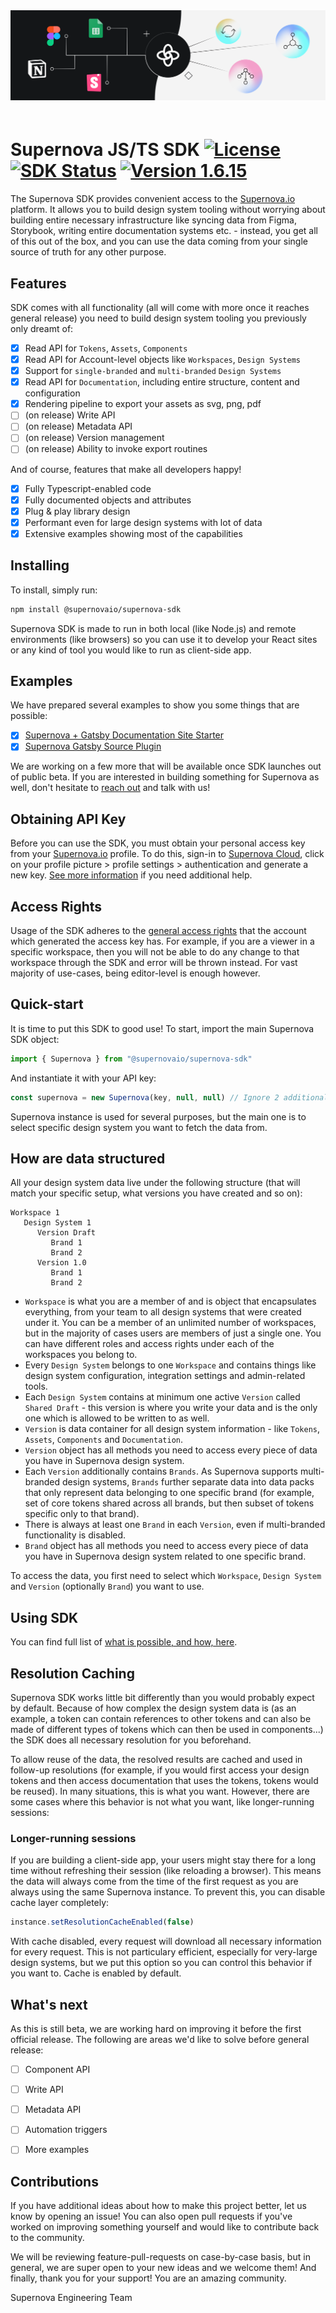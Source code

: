 <img src="https://github.com/Supernova-Studio/sdk-typescript/blob/main/readme-icon.png?raw=true" alt="Supernova + Gatsby Starter Pack" style="max-width:100%; margin-bottom: 20px;" />

# Supernova JS/TS SDK [![License](https://img.shields.io/badge/License-MIT-lightgray)](https://raw.githubusercontent.com/Supernova-Studio/sdk-typescript/main/LICENSE.md) [![SDK Status](https://img.shields.io/badge/SDK%20Status-Beta-blue)]() [![Version 1.6.15](https://img.shields.io/badge/Version-1.6.15-success)]()

The Supernova SDK provides convenient access to the [Supernova.io](https://supernova.io) platform. It allows you to build design system tooling without worrying about building entire necessary infrastructure like syncing data from Figma, Storybook, writing entire documentation systems etc. - instead, you get all of this out of the box, and you can use the data coming from your single source of truth for any other purpose.

## Features

SDK comes with all functionality (all will come with more once it reaches general release) you need to build design system tooling you previously only dreamt of:

- [x] Read API for `Tokens`, `Assets`, `Components`
- [x] Read API for Account-level objects like `Workspaces`, `Design Systems`
- [x] Support for `single-branded` and `multi-branded` `Design Systems`
- [x] Read API for `Documentation`, including entire structure, content and configuration
- [x] Rendering pipeline to export your assets as svg, png, pdf
- [ ] (on release) Write API
- [ ] (on release) Metadata API
- [ ] (on release) Version management
- [ ] (on release) Ability to invoke export routines

And of course, features that make all developers happy!

- [x] Fully Typescript-enabled code
- [x] Fully documented objects and attributes
- [x] Plug & play library design
- [x] Performant even for large design systems with lot of data
- [x] Extensive examples showing most of the capabilities

## Installing

To install, simply run:

```bash
npm install @supernovaio/supernova-sdk
```

Supernova SDK is made to run in both local (like Node.js) and remote environments (like browsers) so you can use it to develop your React sites or any kind of tool you would like to run as client-side app.

## Examples

We have prepared several examples to show you some things that are possible:

- [x] [Supernova + Gatsby Documentation Site Starter](https://github.com/Supernova-Studio/gatsby-documentation-site/)
- [x] [Supernova Gatsby Source Plugin](https://github.com/Supernova-Studio/gatsby-source-supernova)

We are working on a few more that will be available once SDK launches out of public beta. If you are interested in building something for Supernova as well, don't hesitate to [reach out](https://community.supernova.io) and talk with us!


## Obtaining API Key

Before you can use the SDK, you must obtain your personal access key from your [Supernova.io](https://supernova.io) profile. To do this, sign-in to [Supernova Cloud](https://cloud.supernova.io/), click on your profile picture > profile settings > authentication and generate a new key. [See more information](https://developers.supernova.io/getting-started#obtain-your-developer-key) if you need additional help.


## Access Rights

Usage of the SDK adheres to the [general access rights](https://learn.supernova.io/workspace/team-management/roles.html) that the account which generated the access key has. For example, if you are a viewer in a specific workspace, then you will not be able to do any change to that workspace through the SDK and error will be thrown instead. For vast majority of use-cases, being editor-level is enough however.


## Quick-start

It is time to put this SDK to good use! To start, import the main Supernova SDK object:

```typescript
import { Supernova } from "@supernovaio/supernova-sdk"
```

And instantiate it with your API key:

```typescript
const supernova = new Supernova(key, null, null) // Ignore 2 additional attributes for now
```

Supernova instance is used for several purposes, but the main one is to select specific design system you want to fetch the data from.

## How are data structured

All your design system data live under the following structure (that will match your specific setup, what versions you have created and so on):

```
Workspace 1
   Design System 1
      Version Draft
         Brand 1
         Brand 2
      Version 1.0
         Brand 1
         Brand 2
```

- `Workspace` is what you are a member of and is object that encapsulates everything, from your team to all design systems that were created under it. You can be a member of an unlimited number of workspaces, but in the majority of cases users are members of just a single one. You can have different roles and access rights under each of the workspaces you belong to.
- Every `Design System` belongs to one `Workspace` and contains things like design system configuration, integration settings and admin-related tools.
- Each `Design System` contains at minimum one active `Version` called `Shared Draft` - this version is where you write your data and is the only one which is allowed to be written to as well. 
- `Version` is data container for all design system information - like `Tokens`, `Assets`, `Components` and `Documentation`. 
- `Version` object has all methods you need to access every piece of data you have in Supernova design system.
- Each `Version` additionally contains `Brands`. As Supernova supports multi-branded design systems, `Brands` further separate data into data packs that only represent data belonging to one specific brand (for example, set of core tokens shared across all brands, but then subset of tokens specific only to that brand).
- There is always at least one `Brand` in each `Version`, even if multi-branded functionality is disabled.
- `Brand` object has all methods you need to access every piece of data you have in Supernova design system related to one specific brand.

To access the data, you first need to select which `Workspace`, `Design System` and `Version` (optionally `Brand`) you want to use.

## Using SDK

You can find full list of [what is possible, and how, here](https://github.com/Supernova-Studio/sdk-typescript/tree/main/docs).


## Resolution Caching

Supernova SDK works little bit differently than you would probably expect by default. Because of how complex the design system data is (as an example, a token can contain references to other tokens and can also be made of different types of tokens which can then be used in components...) the SDK does all necessary resolution for you beforehand. 

To allow reuse of the data, the resolved results are cached and used in follow-up resolutions (for example, if you would first access your design tokens and then access documentation that uses the tokens, tokens would be reused). In many situations, this is what you want. However, there are some cases where this behavior is not what you want, like longer-running sessions:


### Longer-running sessions

If you are building a client-side app, your users might stay there for a long time without refreshing their session (like reloading a browser). This means the data will always come from the time of the first request as you are always using the same Supernova instance. To prevent this, you can disable cache layer completely:

```typescript
instance.setResolutionCacheEnabled(false)
```

With cache disabled, every request will download all necessary information for every request. This is not particulary efficient, especially for very-large design systems, but we put this option so you can control this behavior if you want to. Cache is enabled by default.


## What's next

As this is still beta, we are working hard on improving it before the first official release. The following are areas we'd like to solve before general release:

- [ ] Component API
- [ ] Write API
- [ ] Metadata API
- [ ] Automation triggers
- [ ] More examples


## Contributions

If you have additional ideas about how to make this project better, let us know by opening an issue! You can also open pull requests if you've worked on improving something yourself and would like to contribute back to the community. 

We will be reviewing feature-pull-requests on case-by-case basis, but in general, we are super open to your new ideas and we welcome them! And finally, thank you for your support! You are an amazing community.

Supernova Engineering Team